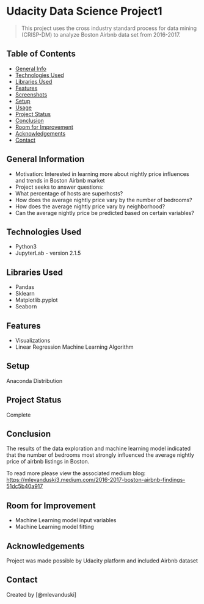 # Udacity Data Science Project1
> This project uses the cross industry standard process for data mining (CRISP-DM) to analyze Boston Airbnb data set from 2016-2017.


## Table of Contents
* [General Info](#general-information)
* [Technologies Used](#technologies-used)
* [Libraries Used](#libraries-used)
* [Features](#features)
* [Screenshots](#screenshots)
* [Setup](#setup)
* [Usage](#usage)
* [Project Status](#project-status)
* [Conclusion](#conclusion)
* [Room for Improvement](#room-for-improvement)
* [Acknowledgements](#acknowledgements)
* [Contact](#contact)
<!-- * [License](#license) -->


## General Information
- Motivation: Interested in learning more about nightly price influences and trends in Boston Airbnb market
- Project seeks to answer questions:
- What percentage of hosts are superhosts?
- How does the average nightly price vary by the number of bedrooms?
- How does the average nightly price vary by neighborhood?
- Can the average nightly price be predicted based on certain variables?
<!-- You don't have to answer all the questions - just the ones relevant to your project. -->


## Technologies Used
- Python3
- JupyterLab - version 2.1.5


## Libraries Used
- Pandas
- Sklearn
- Matplotlib.pyplot
- Seaborn


## Features
- Visualizations
- Linear Regression Machine Learning Algorithm


## Setup
Anaconda Distribution


## Project Status
Complete


## Conclusion
The results of the data exploration and machine learning model indicated that the number of bedrooms most strongly influenced the average nightly price of airbnb listings in Boston. 

To read more please view the associated medium blog: https://mlevanduski3.medium.com/2016-2017-boston-airbnb-findings-51dc5b40a917


## Room for Improvement
- Machine Learning model input variables
- Machine Learning model fitting


## Acknowledgements
Project was made possible by Udacity platform and included Airbnb dataset

## Contact
Created by [@mlevanduski]


<!-- Optional -->
<!-- ## License -->
<!-- This project is open source and available under the [... License](). -->

<!-- You don't have to include all sections - just the one's relevant to your project -->

